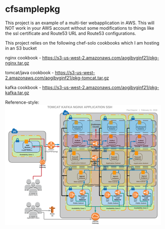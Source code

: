 # cfsamplepkg

This project is an example of a multi-tier webapplication in AWS.  This will NOT work in your AWS account without some modifications to things like the ssl certificate and Route53 URL and Route53 configurations.

This project relies on the following chef-solo cookbooks which I am hosting in an S3 bucket


nginx cookbook -
https://s3-us-west-2.amazonaws.com/aogibvginf21/pkg-nginx.tar.gz

tomcat/java cookbook -
https://s3-us-west-2.amazonaws.com/aogibvginf21/pkg-tomcat.tar.gz

kafka cookbook -
https://s3-us-west-2.amazonaws.com/aogibvginf21/pkg-kafka.tar.gz

Reference-style:
![alt text][diagram]

[diagram]: https://github.com/azcoffeehabit/cfsamplepkg/blob/master/cfsamplepkg.png "Diagram"
